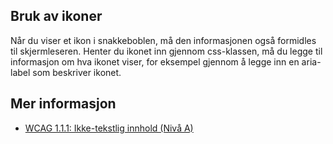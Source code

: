 ## Bruk av ikoner

Når du viser et ikon i snakkeboblen, må den informasjonen også formidles til skjermleseren. Henter du ikonet inn gjennom css-klassen, må du legge til informasjon om hva ikonet viser, for eksempel gjennom å legge inn en aria-label som beskriver ikonet.

## Mer informasjon

- [WCAG 1.1.1: Ikke-tekstlig innhold (Nivå A)](https://uu.difi.no/krav-og-regelverk/wcag-20-standarden/111-ikke-tekstlig-innhold-niva)
